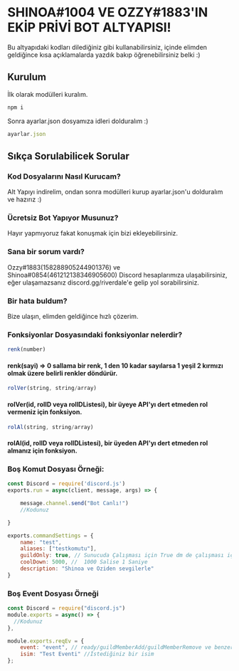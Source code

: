 # SHINOA#1004 VE OZZY#1883'IN EKİP PRİVİ BOT ALTYAPISI!

Bu altyapıdaki kodları dilediğiniz gibi kullanabilirsiniz, içinde elimden geldiğince kısa açıklamalarda yazdık bakıp öğrenebilirsiniz belki :)

## Kurulum

İlk olarak modülleri kuralım.

```js
npm i
```
Sonra ayarlar.json dosyamıza idleri dolduralım :)

```js
ayarlar.json
```

## Sıkça Sorulabilicek Sorular


### Kod Dosyalarını Nasıl Kurucam?

Alt Yapıyı indirelim, ondan sonra modülleri kurup ayarlar.json'u dolduralım ve hazırız :)

### Ücretsiz Bot Yapıyor Musunuz?

Hayır yapmıyoruz fakat konuşmak için bizi ekleyebilirsiniz.

### Sana bir sorum vardı?

Ozzy#1883(158288905244901376) ve Shinoa#0854(461212138346905600) Discord hesaplarımıza ulaşabilirsiniz, eğer ulaşamazsanız discord.gg/riverdale'e gelip yol sorabilirsiniz.

### Bir hata buldum?

Bize ulaşın, elimden geldiğince hızlı çözerim.

### Fonksiyonlar Dosyasındaki fonksiyonlar nelerdir?

```js
renk(number)
```
#### renk(sayi) => 0 sallama bir renk, 1 den 10 kadar sayılarsa 1 yeşil 2 kırmızı olmak üzere belirli renkler döndürür.

```js
rolVer(string, string/array)
```
#### rolVer(id, rolID veya rolIDListesi), bir üyeye API'yı dert etmeden rol vermeniz için fonksiyon.

```js
rolAl(string, string/array)
```
#### rolAl(id, rolID veya rolIDListesi), bir üyeden API'yı dert etmeden rol almanız için fonksiyon.

### Boş Komut Dosyası Örneği:
```js
const Discord = require('discord.js')
exports.run = async(client, message, args) => {

    message.channel.send("Bot Canlı!")
    //Kodunuz

}

exports.commandSettings = {
    name: "test",
    aliases: ["testkomutu"],
    guildOnly: true, // Sunucuda Çalışması için True dm de çalışması için False
    coolDown: 5000, //  1000 Salise 1 Saniye
    description: "Shinoa ve Oziden sevgilerle"
}
```
### Boş Event Dosyası Örneği
```js
const Discord = require("discord.js")
module.exports = async() => {
  //Kodunuz
},

module.exports.reqEv = {
    event: "event", // ready/guildMemberAdd/guildMemberRemove ve benzeri
    isim: "Test Eventi" //İstediğiniz bir isim
};

```
